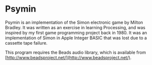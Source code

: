 # Psymin

Psymin is an implementation of the Simon electronic game by Milton Bradley. It was written as an exercise in learning Processing, and was inspired by my first game programming project back in 1980. It was an implementation of Simon in Apple Integer BASIC that was lost due to a cassette tape failure.

This program requires the Beads audio library, which is available from [http://www.beadsproject.net/](http://www.beadsproject.net/).
